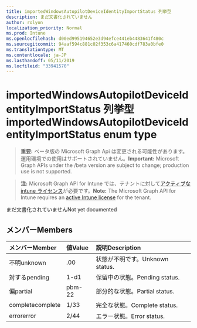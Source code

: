 ```yaml
---
title: importedWindowsAutopilotDeviceIdentityImportStatus 列挙型
description: まだ文書化されていません
author: rolyon
localization_priority: Normal
ms.prod: Intune
ms.openlocfilehash: d00ed995194652e3d94efce441eb4483641f480c
ms.sourcegitcommit: 94aaf594c881c02f353c6a417460cdf783a0bfe0
ms.translationtype: MT
ms.contentlocale: ja-JP
ms.lasthandoff: 05/11/2019
ms.locfileid: "33941570"
---
```

# <a name="importedwindowsautopilotdeviceidentityimportstatus-enum-type"></a><span data-ttu-id="1aaa1-103">importedWindowsAutopilotDeviceIdentityImportStatus 列挙型</span><span class="sxs-lookup"><span data-stu-id="1aaa1-103">importedWindowsAutopilotDeviceIdentityImportStatus enum type</span></span>

> <span data-ttu-id="1aaa1-104">**重要:** ベータ版の Microsoft Graph Api は変更される可能性があります。運用環境での使用はサポートされていません。</span><span class="sxs-lookup"><span data-stu-id="1aaa1-104">**Important:** Microsoft Graph APIs under the /beta version are subject to change; production use is not supported.</span></span>

> <span data-ttu-id="1aaa1-105">**注:** Microsoft Graph API for Intune では、テナントに対して[アクティブな intune ライセンス](https://go.microsoft.com/fwlink/?linkid=839381)が必要です。</span><span class="sxs-lookup"><span data-stu-id="1aaa1-105">**Note:** The Microsoft Graph API for Intune requires an [active Intune license](https://go.microsoft.com/fwlink/?linkid=839381) for the tenant.</span></span>

<span data-ttu-id="1aaa1-106">まだ文書化されていません</span><span class="sxs-lookup"><span data-stu-id="1aaa1-106">Not yet documented</span></span>

## <a name="members"></a><span data-ttu-id="1aaa1-107">メンバー</span><span class="sxs-lookup"><span data-stu-id="1aaa1-107">Members</span></span>
|<span data-ttu-id="1aaa1-108">メンバー</span><span class="sxs-lookup"><span data-stu-id="1aaa1-108">Member</span></span>|<span data-ttu-id="1aaa1-109">値</span><span class="sxs-lookup"><span data-stu-id="1aaa1-109">Value</span></span>|<span data-ttu-id="1aaa1-110">説明</span><span class="sxs-lookup"><span data-stu-id="1aaa1-110">Description</span></span>|
|:---|:---|:---|
|<span data-ttu-id="1aaa1-111">不明</span><span class="sxs-lookup"><span data-stu-id="1aaa1-111">unknown</span></span>|<span data-ttu-id="1aaa1-112">.0</span><span class="sxs-lookup"><span data-stu-id="1aaa1-112">0</span></span>|<span data-ttu-id="1aaa1-113">状態が不明です。</span><span class="sxs-lookup"><span data-stu-id="1aaa1-113">Unknown status.</span></span>|
|<span data-ttu-id="1aaa1-114">対する</span><span class="sxs-lookup"><span data-stu-id="1aaa1-114">pending</span></span>|<span data-ttu-id="1aaa1-115">1-d</span><span class="sxs-lookup"><span data-stu-id="1aaa1-115">1</span></span>|<span data-ttu-id="1aaa1-116">保留中の状態。</span><span class="sxs-lookup"><span data-stu-id="1aaa1-116">Pending status.</span></span>|
|<span data-ttu-id="1aaa1-117">偏</span><span class="sxs-lookup"><span data-stu-id="1aaa1-117">partial</span></span>|<span data-ttu-id="1aaa1-118">pbm-2</span><span class="sxs-lookup"><span data-stu-id="1aaa1-118">2</span></span>|<span data-ttu-id="1aaa1-119">部分的な状態。</span><span class="sxs-lookup"><span data-stu-id="1aaa1-119">Partial status.</span></span>|
|<span data-ttu-id="1aaa1-120">complete</span><span class="sxs-lookup"><span data-stu-id="1aaa1-120">complete</span></span>|<span data-ttu-id="1aaa1-121">1/3</span><span class="sxs-lookup"><span data-stu-id="1aaa1-121">3</span></span>|<span data-ttu-id="1aaa1-122">完全な状態。</span><span class="sxs-lookup"><span data-stu-id="1aaa1-122">Complete status.</span></span>|
|<span data-ttu-id="1aaa1-123">error</span><span class="sxs-lookup"><span data-stu-id="1aaa1-123">error</span></span>|<span data-ttu-id="1aaa1-124">2/4</span><span class="sxs-lookup"><span data-stu-id="1aaa1-124">4</span></span>|<span data-ttu-id="1aaa1-125">エラー状態。</span><span class="sxs-lookup"><span data-stu-id="1aaa1-125">Error status.</span></span>|




